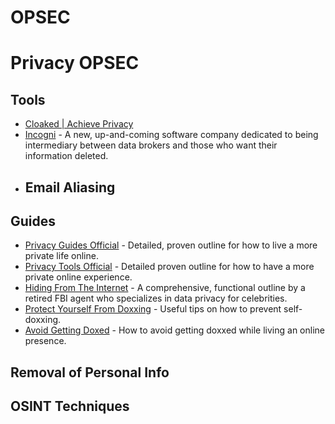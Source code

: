 # OPSEC

# Privacy OPSEC

## Tools

- [Cloaked | Achieve Privacy](https://www.cloaked.com/)
- [Incogni](https://incogni.com/) - A new, up-and-coming software company dedicated to being intermediary between data brokers and those who want their information deleted.
- Email Aliasing
    - 

## Guides

- [Privacy Guides Official](https://www.privacyguides.org/tools/) - Detailed, proven outline for how to live a more private life online.
- [Privacy Tools Official](https://www.privacytools.io/) - Detailed proven outline for how to have a more private online experience.
- [Hiding From The Internet](https://www.amazon.com/Hiding-Internet-Eliminating-Personal-Information/dp/1500397814) - A comprehensive, functional outline by a retired FBI agent who specializes in data privacy for celebrities.
- [Protect Yourself From Doxxing](https://ethics.berkeley.edu/privacy/protect-yourself-doxxing) - Useful tips on how to prevent self-doxxing.
- [Avoid Getting Doxed](https://www.globalsign.com/en/blog/how-to-avoid-getting-doxxed) - How to avoid getting doxxed while living an online presence.

## Removal of Personal Info

## OSINT Techniques
